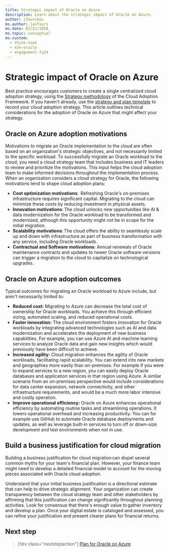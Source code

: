 ```yaml
---
title: Strategic impact of Oracle on Azure
description: Learn about the strategic impact of Oracle on Azure.
author: jfaurskov
ms.author: janfaurs
ms.date: 03/21/2024
ms.topic: conceptual
ms.custom: 
  - think-tank
  - e2e-oracle
  - engagement-fy24
--- 
```


# Strategic impact of Oracle on Azure

Best practice encourages customers to create a single centralized cloud adoption strategy, using the [Strategy methodology](/azure/cloud-adoption-framework/strategy) of the Cloud Adoption Framework. If you haven't already, use the [strategy and plan template](https://raw.githubusercontent.com/microsoft/CloudAdoptionFramework/main/plan/cloud-adoption-framework-strategy-and-plan-template.docx) to record your cloud adoption strategy. This article outlines technical considerations for the adoption of Oracle on Azure that might affect your strategy.

## Oracle on Azure adoption motivations

Motivations to migrate an Oracle implementation to the cloud are often based on an organization's strategic objectives, and not necessarily limited to the specific workload. To successfully migrate an Oracle workload to the cloud, you need a cloud strategy team that includes business and IT leaders to review and prioritize the motivations. This input helps the cloud adoption team to make informed decisions throughout the implementation process. When an organization considers a cloud strategy for Oracle, the following motivations tend to shape cloud adoption plans:

- **Cost optimization motivations**:  Refreshing Oracle's on-premises infrastructure requires significant capital. Migrating to the cloud can minimize these costs by reducing investment in physical assets.
- **Innovation motivations**: The cloud unlocks new opportunities like AI & data modernization for the Oracle workload to be transformed and modernized, although this opportunity might not be in scope for the initial migration.
- **Scalability motivations**: The cloud offers the ability to seamlessly scale up and down with infrastructure as part of business transformation with any service, including Oracle workloads.
- **Contractual and Software motivations**: Annual renewals of Oracle maintenance contracts and updates to newer Oracle software versions can trigger a migration to the cloud to capitalize on technological upgrades.  

## Oracle on Azure adoption outcomes

Typical outcomes for migrating an Oracle workload to Azure include, but aren't necessarily limited to:

- **Reduced cost:** Migrating to Azure can decrease the total cost of ownership for Oracle workloads. You achieve this through efficient sizing, automated scaling, and reduced operational costs.
- **Faster innovation:** The cloud environment fosters innovation for Oracle workloads by integrating advanced technologies such as AI and data modernization and accelerates the deployment of new business capabilities. For example, you can use Azure AI and machine learning services to analyze Oracle data and gain new insights which would previously have been difficult to achieve.
- **Increased agility:** Cloud migration enhances the agility of Oracle workloads, facilitating rapid scalability. You can extend into new markets and geographies more easily than on-premises. For example if you were to expand services to a new region, you can easily deploy Oracle databases and application services in that region using Azure. A similar scenario from an on-premises perspective would include considerations for data center expansion, network connectivity, and other infrastructure requirements, and would be a much more labor intensive and costly operation.
- **Improve operational efficiency:** Oracle on Azure enhances operational efficiency by automating routine tasks and streamlining operations. It lowers operational overhead and increasing productivity. You can for example use GitHub to automate Oracle database deployments and updates, as well as leverage built-in services to turn off or down-size development and test environments when not in use.

## Build a business justification for cloud migration

Building a business justification for cloud migration can dispel several common myths for your team's financial plan. However, your finance team might need to develop a detailed financial model to account for the moving pieces associated with Oracle cloud adoption.

Understand that your initial business justification is a directional estimate that can help to drive strategic alignment. Your organization can create transparency between the cloud strategy team and other stakeholders by affirming that this justification can change significantly throughout planning activities. Look for consensus that there's enough value to gather inventory and develop a plan. Once your digital estate is cataloged and assessed, you can refine your justification and present clearer plans for financial returns.

## Next step

> [!div class="nextstepaction"]
> [Plan for Oracle on Azure](oracle-landing-zone-plan.md)
